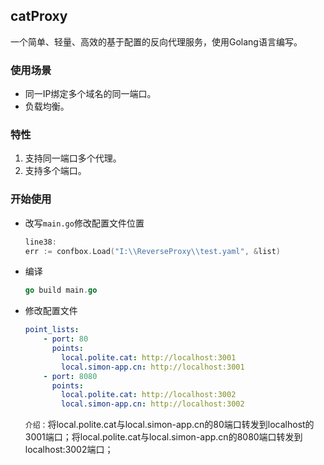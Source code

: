 ## catProxy

一个简单、轻量、高效的基于配置的反向代理服务，使用Golang语言编写。

###  使用场景

- 同一IP绑定多个域名的同一端口。
- 负载均衡。

### 特性

1. 支持同一端口多个代理。
2. 支持多个端口。

### 开始使用

- 改写`main.go`修改配置文件位置

  ```go
  line38:
  err := confbox.Load("I:\\ReverseProxy\\test.yaml", &list)
  ```

- 编译

  ```go
  go build main.go
  ```

- 修改配置文件

  ```yaml
  point_lists:
      - port: 80
        points:
          local.polite.cat: http://localhost:3001
          local.simon-app.cn: http://localhost:3001
      - port: 8080
        points:
          local.polite.cat: http://localhost:3002
          local.simon-app.cn: http://localhost:3002
  ```

  `介绍：`将local.polite.cat与local.simon-app.cn的80端口转发到localhost的3001端口；将local.polite.cat与local.simon-app.cn的8080端口转发到localhost:3002端口；

